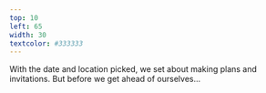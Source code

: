 ```yaml
---
top: 10
left: 65
width: 30
textcolor: #333333
---
```

With the date and location picked, we set about making plans and invitations.
But before we get ahead of ourselves...
